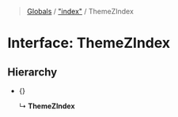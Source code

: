> [Globals](../README.md) / ["index"](../modules/_index_.md) / ThemeZIndex

# Interface: ThemeZIndex

## Hierarchy

- {}

  ↳ **ThemeZIndex**
